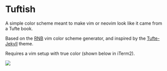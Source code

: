 # Tuftish

A simple color scheme meant to make vim or neovim look like it came from a 
Tufte book.

Based on the [RNB](https://gist.github.com/romainl/5cd2f4ec222805f49eca) vim color scheme generator,
and inspired by the [Tufte-Jekyll](https://github.com/clayh53/tufte-jekyll) theme.

Requires a vim setup with true color (shown below in iTerm2).

![](screenshot.png)

